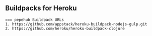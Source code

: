 
Buildpacks for Heroku
---

    === pepehub Buildpack URLs
    1. https://github.com/appstack/heroku-buildpack-nodejs-gulp.git
    2. https://github.com/heroku/heroku-buildpack-clojure
